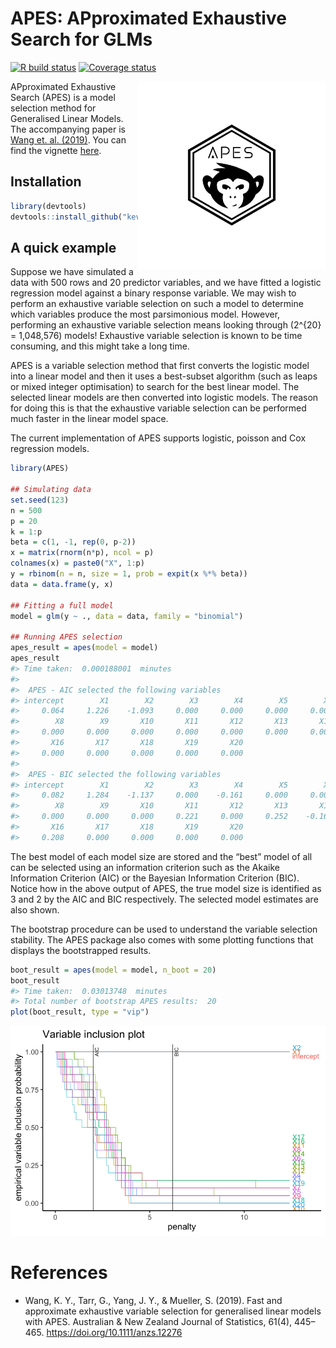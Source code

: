 
<!-- README.md is generated from README.Rmd. Please edit that file -->

# APES: APproximated Exhaustive Search for GLMs

[![R build
status](https://github.com/kevinwang09/APES/workflows/R-CMD-check/badge.svg)](https://github.com/kevinwang09/APES/actions)
[![Coverage
status](https://codecov.io/gh/kevinwang09/APES/branch/master/graph/badge.svg)](https://codecov.io/github/kevinwang09/APES?branch=master)

<img src="https://github.com/kevinwang09/APES/raw/master/inst/APES_logo.png" align="right" width="300" />

APproximated Exhaustive Search (APES) is a model selection method for
Generalised Linear Models. The accompanying paper is [Wang et.
al. (2019)](https://doi.org/10.1111/anzs.12276). You can find the
vignette [here](https://kevinwang09.github.io/APES/articles/APES.html).

## Installation

``` r
library(devtools)
devtools::install_github("kevinwang09/APES")
```

## A quick example

Suppose we have simulated a data with 500 rows and 20 predictor
variables, and we have fitted a logistic regression model against a
binary response variable. We may wish to perform an exhaustive variable
selection on such a model to determine which variables produce the most
parsimonious model. However, performing an exhaustive variable selection
means looking through \(2^{20} = 1,048,576\) models\! Exhaustive
variable selection is known to be time consuming, and this might take a
long time.

APES is a variable selection method that first converts the logistic
model into a linear model and then it uses a best-subset algorithm (such
as leaps or mixed integer optimisation) to search for the best linear
model. The selected linear models are then converted into logistic
models. The reason for doing this is that the exhaustive variable
selection can be performed much faster in the linear model space.

The current implementation of APES supports logistic, poisson and Cox
regression models.

``` r
library(APES)

## Simulating data
set.seed(123)
n = 500
p = 20
k = 1:p
beta = c(1, -1, rep(0, p-2))
x = matrix(rnorm(n*p), ncol = p)
colnames(x) = paste0("X", 1:p)
y = rbinom(n = n, size = 1, prob = expit(x %*% beta))
data = data.frame(y, x)

## Fitting a full model 
model = glm(y ~ ., data = data, family = "binomial")

## Running APES selection
apes_result = apes(model = model)
apes_result
#> Time taken:  0.000188001  minutes 
#> 
#>  APES - AIC selected the following variables 
#> intercept        X1        X2        X3        X4        X5        X6        X7 
#>     0.064     1.226    -1.093     0.000     0.000     0.000     0.000     0.000 
#>        X8        X9       X10       X11       X12       X13       X14       X15 
#>     0.000     0.000     0.000     0.000     0.000     0.000     0.000     0.000 
#>       X16       X17       X18       X19       X20 
#>     0.000     0.000     0.000     0.000     0.000 
#> 
#>  APES - BIC selected the following variables 
#> intercept        X1        X2        X3        X4        X5        X6        X7 
#>     0.082     1.284    -1.137     0.000    -0.161     0.000     0.000     0.000 
#>        X8        X9       X10       X11       X12       X13       X14       X15 
#>     0.000     0.000     0.000     0.221     0.000     0.252    -0.162     0.000 
#>       X16       X17       X18       X19       X20 
#>     0.208     0.000     0.000     0.000     0.000
```

The best model of each model size are stored and the “best” model of all
can be selected using an information criterion such as the Akaike
Information Criterion (AIC) or the Bayesian Information Criterion (BIC).
Notice how in the above output of APES, the true model size is
identified as 3 and 2 by the AIC and BIC respectively. The selected
model estimates are also shown.

The bootstrap procedure can be used to understand the variable selection
stability. The APES package also comes with some plotting functions that
displays the bootstrapped results.

``` r
boot_result = apes(model = model, n_boot = 20)
boot_result
#> Time taken:  0.03013748  minutes 
#> Total number of bootstrap APES results:  20
plot(boot_result, type = "vip")
```

![](man/figures/README-unnamed-chunk-3-1.png)<!-- -->

# References

  - Wang, K. Y., Tarr, G., Yang, J. Y., & Mueller, S. (2019). Fast and
    approximate exhaustive variable selection for generalised linear
    models with APES. Australian & New Zealand Journal of Statistics,
    61(4), 445–465. <https://doi.org/10.1111/anzs.12276>
